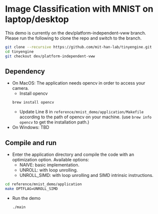 # Image Classification with MNIST on laptop/desktop

This demo is currently on the dev/platform-independent-vww branch. Please run the following to clone the repo and switch to the branch.

```bash
git clone --recursive https://github.com/mit-han-lab/tinyengine.git
cd tinyengine
git checkout dev/platform-independent-vww
```

## Dependency

- On MacOS: The application needs opencv in order to access your camera.
  - Install opencv
  ```bash
  brew install opencv
  ```
  - Update Line 8 in `reference/mnist_demo/application/Makefile` according to the path of opencv on your machine. (use `brew info opencv` to get the installation path.)
- On Windows: TBD

## Compile and run

- Enter the application directory and compile the code with an optimization option. Available options:
  - NAIVE: basic implementation.
  - UNROLL: with loop unrolling.
  - UNROLL_SIMD: with loop unrolling and SIMD intrinsic instructions.

```bash
cd reference/mnist_demo/application
make OPTFLAG=UNROLL_SIMD
```

- Run the demo
  ```bash
  ./main
  ```
